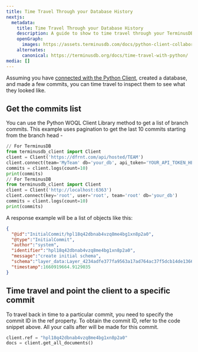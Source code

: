 ```yaml
---
title: Time Travel Through your Database History
nextjs:
  metadata:
    title: Time Travel Through your Database History
    description: A guide to show to time travel through your TerminusDB projects using the Python Client.
    openGraph:
      images: https://assets.terminusdb.com/docs/python-client-collaboration-time-travel.png
    alternates:
      canonical: https://terminusdb.org/docs/time-travel-with-python/
media: []
---
```


Assuming you have [connected with the Python Client](/docs/connect-with-python-client/), created a database, and made a few commits, you can time travel to inspect them to see what they looked like.

## Get the commits list

You can use the Python WOQL Client Library method to get a list of branch commits. This example uses pagination to get the last 10 commits starting from the branch head -

```python
// For TerminusDB
from terminusdb_client import Client
client = Client('https://dfrnt.com/api/hosted/TEAM')
client.connect(team='MyTeam' db='your_db', api_token='YOUR_API_TOKEN_HERE')
commits = client.logs(count=10)
print(commits)
// For TerminusDB
from terminusdb_client import Client
client = Client('http://localhost:6363')
client.connect(key='root', user='root', team='root' db='your_db')
commits = client.logs(count=10)
print(commits)
```

A response example will be a list of objects like this:

```json
{
  "@id":"InitialCommit/hpl18q42dbnab4vzq8me4bg1xn8p2a0",
  "@type":"InitialCommit",
  "author":"system",
  "identifier":"hpl18q42dbnab4vzq8me4bg1xn8p2a0",
  "message":"create initial schema",
  "schema":"layer_data:Layer_4234adfe377fa9563a17ad764ac37f5dcb14de13668ea725ef0748248229a91b",
  "timestamp":1660919664.9129035
}
```

## Time travel and point the client to a specific commit

To travel back in time to a particular commit, you need to specify the commit ID in the ref property. To obtain the commit ID, refer to the code snippet above. All your calls after will be made for this commit.

```python
client.ref = "hpl18q42dbnab4vzq8me4bg1xn8p2a0"
docs = client.get_all_documents()
```